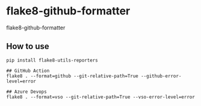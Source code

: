 # flake8-github-formatter

flake8-github-formatter

## How to use

```
pip install flake8-utils-reporters

## GitHub Action
flake8 . --format=github --git-relative-path=True --github-error-level=error

## Azure Devops
flake8 . --format=vso --git-relative-path=True --vso-error-level=error
```
